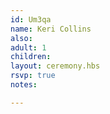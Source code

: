 ```yaml
---
id: Um3qa
name: Keri Collins
also:
adult: 1
children:
layout: ceremony.hbs
rsvp: true
notes:

---
```

